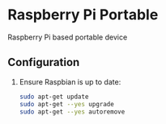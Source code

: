 # Raspberry Pi Portable

Raspberry Pi based portable device

## Configuration

1. Ensure Raspbian is up to date:

   ```bash
   sudo apt-get update
   sudo apt-get --yes upgrade
   sudo apt-get --yes autoremove
   ```
